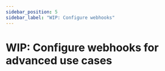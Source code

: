 ```yaml
---
sidebar_position: 5
sidebar_label: "WIP: Configure webhooks"
---
```


# WIP: Configure webhooks for advanced use cases
